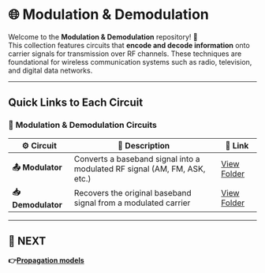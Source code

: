 # 🌐 Modulation & Demodulation

Welcome to the **Modulation & Demodulation** repository! 🎉  
This collection features circuits that **encode and decode information** onto carrier signals for transmission over RF channels. These techniques are foundational for wireless communication systems such as radio, television, and digital data networks.


---

## Quick Links to Each Circuit

### 🔹 **Modulation & Demodulation Circuits**  

| ⚙️ Circuit            | 📜 Description                                                                   | 🔗 Link                                        |
|----------------------|-----------------------------------------------------------------------------------|-----------------------------------------------|
| **📤 Modulator**      | Converts a baseband signal into a modulated RF signal (AM, FM, ASK, etc.)         | [View Folder](./Modulator)                    |
| **📥 Demodulator**    | Recovers the original baseband signal from a modulated carrier                    | [View Folder](./Demodulator)                  |

---

## 🔹 NEXT  
**👉[Propagation models](../Propagation_Models)**
